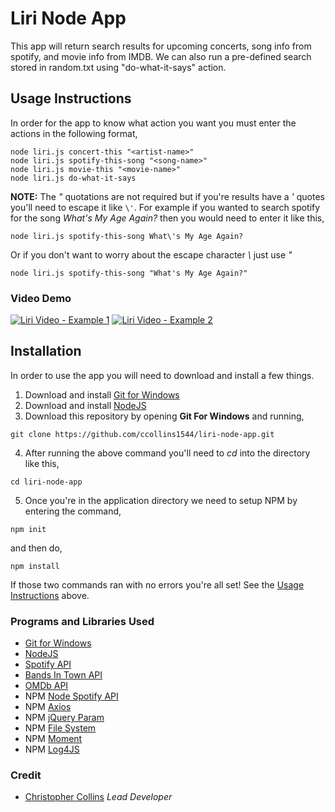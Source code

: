 # Liri Node App

This app will return search results for upcoming concerts, song info from spotify, and movie info from IMDB. We can also run a pre-defined search stored in random.txt using "do-what-it-says" action. 

## Usage Instructions
In order for the app to know what action you want you must enter the actions in the following format, 
```
node liri.js concert-this "<artist-name>"
node liri.js spotify-this-song "<song-name>"
node liri.js movie-this "<movie-name>"
node liri.js do-what-it-says
```
**NOTE:** The *"* quotations are not required but if you're results have a *'* quotes you'll need to escape it like `\'`. For example if you wanted to search spotify for the song *What's My Age Again?* then you would need to enter it like this, 
```
node liri.js spotify-this-song What\'s My Age Again?
```
Or if you don't want to worry about the escape character _\\_ just use *"* 
```
node liri.js spotify-this-song "What's My Age Again?"
```

### Video Demo
[![Liri Video - Example 1](https://img.youtube.com/vi/2K8QKWzx17A/0.jpg)](https://www.youtube.com/watch?v=2K8QKWzx17A)
[![Liri Video - Example 2](https://img.youtube.com/vi/fKZDASUBq5U/0.jpg)](https://www.youtube.com/watch?v=fKZDASUBq5U)

## Installation 
In order to use the app you will need to download and install a few things. 
1. Download and install [Git for Windows](https://gitforwindows.org/)
2. Download and install [NodeJS](https://nodejs.org/en/download/)
3. Download this repository by opening **Git For Windows** and running,
```
git clone https://github.com/ccollins1544/liri-node-app.git
```
4. After running the above command you'll need to *cd* into the directory like this,
```
cd liri-node-app
```
5. Once you're in the application directory we need to setup NPM by entering the command,
```
npm init
```
and then do,
```
npm install
```
If those two commands ran with no errors you're all set! See the [Usage Instructions](#usage-instructions) above. 

### Programs and Libraries Used
* [Git for Windows](https://gitforwindows.org/)
* [NodeJS](https://nodejs.org/en/download/)
* [Spotify API](https://developer.spotify.com/documentation/web-api/)
* [Bands In Town API](https://artists.bandsintown.com/support/bandsintown-api)
* [OMDb API](http://www.omdbapi.com/)
* NPM [Node Spotify API](https://www.npmjs.com/package/node-spotify-api)
* NPM [Axios](https://www.npmjs.com/package/axios)
* NPM [jQuery Param](https://www.npmjs.com/package/jquery-param)
* NPM [File System](https://www.npmjs.com/package/file-system)
* NPM [Moment](https://www.npmjs.com/package/moment)
* NPM [Log4JS](https://www.npmjs.com/package/log4js)

### Credit
* [Christopher Collins](https://ccollins.io) *Lead Developer*
